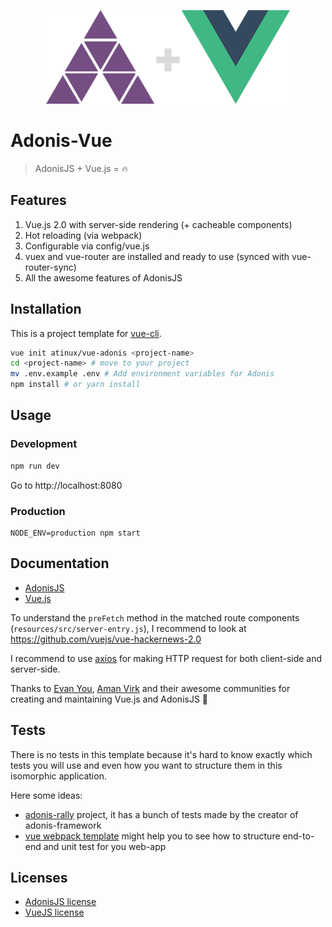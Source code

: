 <p align="center"><img height="150" width="390" src="https://raw.githubusercontent.com/atinux/vue-adonis/master/template/resources/src/assets/img/logo.png"></p>

# Adonis-Vue

> AdonisJS + Vue.js = :fire:

## Features

1. Vue.js 2.0 with server-side rendering (+ cacheable components)
2. Hot reloading (via webpack)
3. Configurable via config/vue.js
4. vuex and vue-router are installed and ready to use (synced with vue-router-sync)
5. All the awesome features of AdonisJS

## Installation

This is a project template for [vue-cli](https://github.com/vuejs/vue-cli).

```bash
vue init atinux/vue-adonis <project-name>
cd <project-name> # move to your project
mv .env.example .env # Add environment variables for Adonis
npm install # or yarn install
```

## Usage

### Development

```bash
npm run dev
```

Go to http://localhost:8080

### Production

```
NODE_ENV=production npm start
```

## Documentation

- [AdonisJS](http://adonisjs.com/docs/)
- [Vue.js](http://vuejs.org/guide/)

To understand the `preFetch` method in the matched route components (`resources/src/server-entry.js`), I recommend to look at https://github.com/vuejs/vue-hackernews-2.0

I recommend to use [axios](https://github.com/mzabriskie/axios) for making HTTP request for both client-side and server-side.

Thanks to [Evan You](https://twitter.com/youyuxi), [Aman Virk](https://twitter.com/AmanVirk1) and their awesome communities for creating and maintaining Vue.js and AdonisJS :clap:

## Tests

There is no tests in this template because it's hard to know exactly which tests you will use and even how you want to structure them in this isomorphic application.

Here some ideas:

- [adonis-rally](https://github.com/adonisjs/adonis-rally) project, it has a bunch of tests made by the creator of adonis-framework
- [vue webpack template](https://github.com/vuejs-templates/webpack/tree/master/template) might help you to see how to structure end-to-end and unit test for you web-app

## Licenses

- [AdonisJS license](https://github.com/adonisjs/adonis-framework/blob/develop/LICENSE.txt)
- [VueJS license](https://github.com/vuejs/vue/blob/master/LICENSE)
